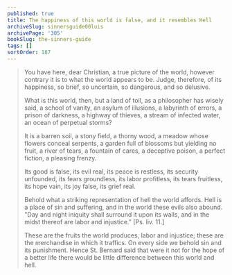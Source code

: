 ```yaml
---
published: true
title: The happiness of this world is false, and it resembles Hell
archiveSlug: sinnersguide00luis
archivePage: '305'
bookSlug: the-sinners-guide
tags: []
sortOrder: 187
---
```


> You have here, dear Christian, a true picture of the world, however contrary it is to what the world appears to be. Judge, therefore, of its happiness, so brief, so uncertain, so dangerous, and so delusive.
>
> What is this world, then, but a land of toil, as a philosopher has wisely said, a school of vanity, an asylum of illusions, a labyrinth of errors, a prison of darkness, a highway of thieves, a stream of infected water, an ocean of perpetual storms?
>
> It is a barren soil, a stony field, a thorny wood, a meadow whose flowers conceal serpents, a garden full of blossoms but yielding no fruit, a river of tears, a fountain of cares, a deceptive poison, a perfect fiction, a pleasing frenzy.
>
> Its good is false, its evil real, its peace is restless, its security unfounded, its fears groundless, its labor profitless, its tears fruitless, its hope vain, its joy false, its grief real.
>
> Behold what a striking representation of hell the world affords. Hell is a place of sin and suffering, and in the world these evils also abound. "Day and night iniquity shall surround it upon its walls, and in the midst thereof are labor and injustice." [Ps. liv. 11.]
>
> These are the fruits the world produces, labor and injustice; these are the merchandise in which it traffics. On every side we behold sin and its punishment. Hence St. Bernard said that were it not for the hope of a better life there would be little difference between this world and hell.
